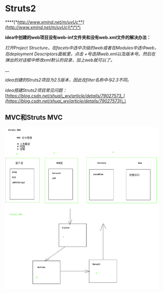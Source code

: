 # Struts2

\*\*\*\*[**http://www.xmind.net/m/uvUc**](http://www.xmind.net/m/uvUc)\*\*\*\*

**idea中创建的web项目没有web-inf文件夹和没有web.xml文件的解决办法：**

_打开Project Structure，在facets中选中次级的web或者在Modules中选中web，在deployment Descriptors面板里，点击 +号选择web.xml以及版本号。然后在弹出的对话框中修改xml默认的目录，加上web就可以了。_

\_\_

_idea创建的Struts2项目为2.5版本，因此在filter名称中与2.3不同。_

_idea搭建Struts2项目常见问题：_[_https://blog.csdn.net/shuai\_wy/article/details/79027573_](https://blog.csdn.net/shuai_wy/article/details/79027573)\_\_



## MVC和Struts MVC

![](../../.gitbook/assets/image%20%2821%29.png)

